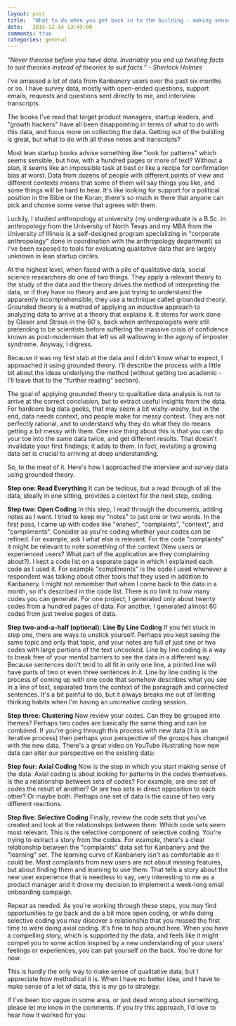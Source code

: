 ```yaml
---
layout: post
title:  "What to do when you get back in to the building - making sense of qualitative data"
date:   2015-12-14 13:45:00
comments: true
categories: general
---
```

*“Never theorise before you have data. Invariably you end up twisting facts to suit theories instead of theories to suit facts.” - Sherlock Holmes*

I've amassed a lot of data from Kanbanery users over the past six months or so. I have survey data, mostly with open-ended questions, support emails, requests and questions sent directly to me, and interview transcripts.

The books I've read that target product managers, startup leaders, and "growth hackers" have all been disappointing in terms of what to do with this data, and focus more on collecting the data. Getting out of the building is great, but what to do with all those notes and transcripts?

Most lean startup books advise something like "look for patterns" which seems sensible, but how, with a hundred pages or more of text? Without a plan, it seems like an impossible task at best or like a recipe for confirmation bias at worst. Data from dozens of people with different points of view and different contexts means that some of them will say things you like, and some things will be hard to hear. It's like looking for support for a political position in the Bible or the Koran; there's so much in there that anyone can pick and choose some verse that agrees with them.

Luckily, I studied anthropology at university (my undergraduate is a B.Sc. in anthropology from the University of North Texas and my MBA from the University of Illinois is a self-designed program specializing in "corporate anthropology" done in coordination with the anthropology department) so I've been exposed to tools for evaluating qualitative data that are largely unknown in lean startup circles.

At the highest level, when faced with a pile of qualitative data, social science researchers do one of two things. They apply a relevant theory to the study of the data and the theory drives the method of interpreting the data, or if they have no theory and are just trying to understand the apparently incomprehensible, they use a technique called grounded theory. Grounded theory is a method of applying an inductive approach to analyzing data to arrive at a theory that explains it. It stems for work done by Glaser and Straus in the 60's, back when anthropologists were still pretending to be scientists before suffering the massive crisis of confidence known as post-modernism that left us all wallowing in the agony of imposter syndrome. Anyway, I digress.

Because it was my first stab at the data and I didn't know what to expect, I approached it using grounded theory. I'll describe the process with a little bit about the ideas underlying the method (without getting too academic - I'll leave that to the "further reading" section).

The goal of applying grounded theory to qualitative data analysis is not to arrive at the correct conclusion, but to extract useful insights from the data. For hardcore big data geeks, that may seem a bit wishy-washy, but in the end, data needs context, and people make for messy context. They are not perfectly rational, and to understand why they do what they do means getting a bit messy with them. One nice thing about this is that you can dip your toe into the same data twice, and get different results. That doesn't invalidate your first findings; it adds to them. In fact, revisiting a growing data set is crucial to arriving at deep understanding.

So, to the meat of it. Here's how I approached the interview and survey data using grounded theory.

**Step one: Read Everything**
It can be tedious, but a read through of all the data, ideally in one sitting, provides a context for the next step, coding.

**Step two: Open Coding**
In this step, I read through the documents, adding notes as I went. I tried to keep my "notes" to just one or two words. In the first pass, I came up with codes like "wishes", "complaints", "context", and "compliments". Consider as you're coding whether your codes can be refined. For example, ask I what else is relevant. For the code "complaints" it might be relevant to note something of the context (New users or experienced users? What part of the application are they complaining about?). I kept a code list on a separate page in which I explained each code as I used it. For example "compliments" is the code I used whenever a respondent was talking about other tools that they used in addition to Kanbanery. I might not remember that when I come back to the data in a month, so it's described in the code list. There is no limit to how many codes you can generate. For one project, I generated only about twenty codes from a hundred pages of data. For another, I generated almost 60 codes from just twelve pages of data.

**Step two-and-a-half (optional): Line By Line Coding**
If you felt stuck in step one, there are ways to unstick yourself. Perhaps you kept seeing the same topic and only that topic, and your notes are full of just one or two codes with large portions of the text uncooked. Line by line coding is a way to break free of your mental barriers to see the data in a different way. Because sentences don't tend to all fit in only one line, a printed line will have parts of two or even three sentences in it. Line by line coding is the process of coming up with one code that somehow describes what you see in a line of text, separated from the context of the paragraph and connected sentences. It's a bit painful to do, but it always breaks me out of limiting thinking habits when I'm having an uncreative coding session.

**Step three: Clustering**
Now review your codes. Can they be grouped into themes? Perhaps two codes are basically the same thing and can be combined. If you're going through this process with new data (it is an iterative process) then perhaps your perspective of the groups has changed with the new data. There's a great video on YouTube illustrating how new data can alter our perspective on the existing data:

**Step four: Axial Coding**
Now is the step in which you start making sense of the data. Axial coding is about looking for patterns in the codes themselves. Is the a relationship between sets of codes? For example, are one set of codes the result of another? Or are two sets in direct opposition to each other? Or maybe both. Perhaps one set of data is the cause of two very different reactions.

**Step five: Selective Coding**
Finally, review the code sets that you've created and look at the relationships between them. Which code sets seem most relevant. This is the selective component of selective coding. You're trying to extract a story from the codes. For example, there's a clear relationship between the "complaints" data set for Kanbanery and the "learning" set. The learning curve of Kanbanery isn't as comfortable as it could be. Most complaints from new users are not about missing features, but about finding them and learning to use them. That tells a story about the new user experience that is needless to say, very interesting to me as a product manager and it drove my decision to implement a week-long email onboarding campaign.

Repeat as needed. As you're working through these steps, you may find opportunities to go back and do a bit more open coding, or while doing selective coding you may discover a relationship that you missed the first time to were doing axial coding. It's fine to hop around here. When you have a compelling story, which is supported by the data, and feels like it might compel you to some action inspired by a new understanding of your users' feelings or experiences, you can pat yourself on the back. You're done for now.

This is hardly the only way to make sense of qualitative data, but I appreciate how methodical it is. When I have no better idea, and I have to make sense of a lot of data, this is my go to strategy.

If I've been too vague in some area, or just dead wrong about something, please let me know in the comments. If you try this approach, I'd love to hear how it worked for you.
